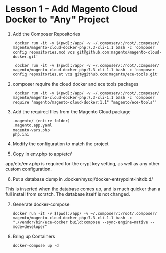# Lesson 1 - Add Magento Cloud Docker to "Any" Project

1) Add the Composer Repositories

        docker run -it -v $(pwd):/app/ -v ~/.composer/:/root/.composer/ magento/magento-cloud-docker-php:7.3-cli-1.1 bash -c 'composer config repositories.mcd vcs git@github.com:magento/magento-cloud-docker.git'

        docker run -it -v $(pwd):/app/ -v ~/.composer/:/root/.composer/ magento/magento-cloud-docker-php:7.3-cli-1.1 bash -c 'composer config repositories.et vcs git@github.com:magento/ece-tools.git'

2) composer require the cloud docker and ece tools packages

        docker run -it -v $(pwd):/app/ -v ~/.composer/:/root/.composer/ magento/magento-cloud-docker-php:7.3-cli-1.1 bash -c 'composer require "magento/magento-cloud-docker:1.1" "magento/ece-tools"'


3) Add the required files from the Magento Cloud package

       .magento/ (entire folder)
       .magento.app.yaml
       magento-vars.php
       php.ini

       
4) Modify the configuration to match the project


5) Copy in env.php to app/etc/

app/etc/env.php is required for the crypt key setting, as well as any other custom configuration.


6) Put a database dump in .docker/mysql/docker-entrypoint-initdb.d/

This is inserted when the database comes up, and is much quicker than a full install from scratch. The database itself is not changed.


7) Generate docker-compose

       docker run -it -v $(pwd):/app/ -v ~/.composer/:/root/.composer/ magento/magento-cloud-docker-php:7.3-cli-1.1 bash -c "./vendor/bin/ece-docker build:compose --sync-engine=native --mode=developer"


8) Bring up Containers

       docker-compose up -d